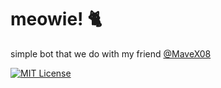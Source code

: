 # meowie! 🐈

simple bot that we do with my friend [@MaveX08](https://www.github.com/MaveX8)

[![MIT License](https://img.shields.io/badge/License-MIT-green.svg)](https://choosealicense.com/licenses/mit/)
